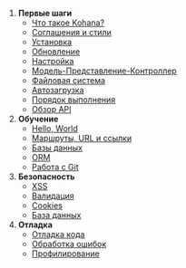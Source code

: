 1. **Первые шаги**
   - [Что такое Kohana?](about.kohana)
   - [Соглашения и стили](about.conventions)
   - [Установка](about.installation)
   - [Обновление](about.upgrading)
   - [Настройка](about.configuration)
   - [Модель-Представление-Контроллер](about.mvc)
   - [Файловая система](about.filesystem)
   - [Автозагрузка](about.autoloading)
   - [Порядок выполнения](about.flow)
   - [Обзор API](api)
2. **Обучение**
   - [Hello, World](tutorials.helloworld)
   - [Маршруты, URL и ссылки](tutorials.urls)
   - [Базы данных](tutorials.databases)
   - [ORM](tutorials.orm)
   - [Работа с Git](tutorials.git)
3. **Безопасность**
   - [XSS](security.xss)
   - [Валидация](security.validation)
   - [Cookies](security.cookies)
   - [База данных](security.database)
4. **Отладка**
   - [Отладка кода](debugging.code)
   - [Обработка ошибок](debugging.errors)
   - [Профилирование](debugging.profiling)
